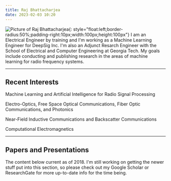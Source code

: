 ```yaml
---
title: Raj Bhattacharjea
date: 2023-02-03 10:20
---
```

![Picture of Raj Bhattacharjea](/images/RajBhattacharjea_Nov2015_square_200px.png){: style="float:left;border-radius:50%;padding-right:10px;width:100px;height:100px"}
I am an Electrical Engineer by training and I'm working as a Machine Learning
Engineer for DeepSig Inc. I'm also an Adjunct Resarch Engineer with the School of Electrical and Computer Engineering at Georgia Tech. My goals include 
conducting and publishing research in the areas of machine learning for radio
frequency systems.

________________________________________________________________________________
## Recent Interests
Machine Learning and Artificial Intelligence for Radio Signal Processing

Electro-Optics, Free Space Optical Communications, Fiber Optic Communications,
and Photonics

Near-Field Inductive Communications and Backscatter Communications

Computational Electromagnetics

________________________________________________________________________________
## Papers and Presentations
The content below current as of 2018. I'm still working on getting the newer
stuff put into this section, so please check out my Google Scholar or 
ResearchGate for more up-to-date info for the time being.
